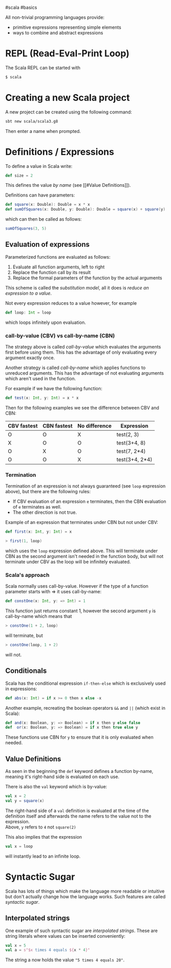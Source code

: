 #scala #basics

All non-trivial programming languages provide:
- primitive expressions representing simple elements
- ways to combine and abstract expressions

# REPL (Read-Eval-Print Loop)
The Scala REPL can be started with
```bash
$ scala
```

# Creating a new Scala project
A new project can be created using the following command:
```bash
sbt new scala/scala3.g8
```
Then enter a name when prompted.

# Definitions / Expressions
To define a value in Scala write:
```Scala
def size = 2
```
This defines the value *by name* (see [[#Value Definitions]]).

Definitions can have parameters:
```Scala
def square(x: Double): Double = x * x
def sumOfSquares(x: Double, y: Double): Double = square(x) + square(y)
```

which can then be called as follows:
```Scala
sumOfSquares(3, 5)
```

## Evaluation of expressions
Parameterized functions are evaluated as follows:
1. Evaluate all function arguments, left to right
2. Replace the function call by its result
3. Replace the formal parameters of the function by the actual arguments

This scheme is called the *substitution model*, all it does is *reduce an expression to a value*.

Not every expression reduces to a value however, for example
```Scala
def loop: Int = loop
```
which loops infinitely upon evaluation.

### call-by-value (CBV) vs call-by-name (CBN)
The strategy above is called *call-by-value* which evaluates the arguments first before using them. This has the advantage of only evaluating every argument exactly once.

Another strategy is called *call-by-name* which applies functions to unreduced arguments. This has the advantage of not evaluating arguments which aren't used in the function.

For example if we have the following function:
```Scala
def test(x: Int, y: Int) = x * x
```

Then for the following examples we see the difference between CBV and CBN:

| CBV fastest | CBN fastest | No difference | Expression |
| --- | --- | --- | --- | 
|  O  |  O  |  X  | test(2, 3) |
|  X  |  O  |  O  | test(3+4, 8) |
|  O  |  X  |  O  | test(7, 2*4) |
|  O  |  O  |  X  | test(3+4, 2*4) |

### Termination
Termination of an expression is not always guaranteed (see `loop` expression above), but there are the following rules:
- If CBV evaluation of an expression `e` terminates, then the CBN evaluation of `e` terminates as well.
- The other direction is not true.

Example of an expression that terminates under CBN but not under CBV:
```Scala
def first(x: Int, y: Int) = x

> first(1, loop)
```
which uses the `loop` expression defined above. This will terminate under CBN as the second argument isn't needed in the function body, but will not terminate under CBV as the loop will be infinitely evaluated.

### Scala's approach
Scala normally uses call-by-value. However if the type of a function parameter starts with => it uses call-by-name:
```Scala
def constOne(x: Int, y: => Int) = 1
```
This function just returns constant 1, however the second argument `y` is call-by-name which means that
```Scala
> constOne(1 + 2, loop)
```
will terminate, but
```Scala
> constOne(loop, 1 + 2)
```
will not.

## Conditionals
Scala has the conditional expression `if-then-else` which is exclusively used in expressions:
```Scala
def abs(x: Int) = if x >= 0 then x else -x
```

Another example, recreating the boolean operators `&&` and `||` (which exist in Scala):
```Scala
def and(x: Boolean, y: => Boolean) = if x then y else false
def  or(x: Boolean, y: => Boolean) = if x then true else y
```
These functions use CBN for `y` to ensure that it is only evaluated when needed.

## Value Definitions
As seen in the beginning the `def` keyword defines a function by-name, meaning it's right-hand side is evaluated on each use.

There is also the `val` keyword which is by-value:
```Scala
val x = 2
val y = square(x)
```
The right-hand side of a `val` definition is evaluated at the time of the definition itself and afterwards the name refers to the value not to the expression.  
Above, `y` refers to `4` not `square(2)`

This also implies that the expression
```Scala
val x = loop
```
will instantly lead to an infinite loop.

# Syntactic Sugar
Scala has lots of things which make the language more readable or intuitive but don't actually change how the language works. Such features are called *syntactic sugar*.

## Interpolated strings
One example of such syntactic sugar are *interpolated strings*. These are string literals where values can be inserted conveniently:
```Scala
val x = 5
val a = s"$x times 4 equals ${x * 4}"
```
The string a now holds the value `"5 times 4 equals 20"`.